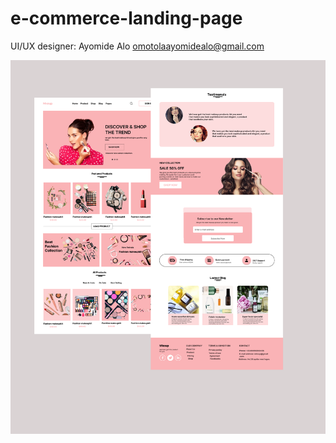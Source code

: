 # e-commerce-landing-page
UI/UX designer: Ayomide Alo omotolaayomidealo@gmail.com

<img alt="design template"  src="images/Desktop - 1.png"/>
